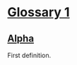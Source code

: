 # [Glossary 1](#md5-a179febacc8e5e44796b030f5f95caf6)

## [Alpha](#md5-3e5743fb44c2774df0009ab82b8b8b78)

First definition.
